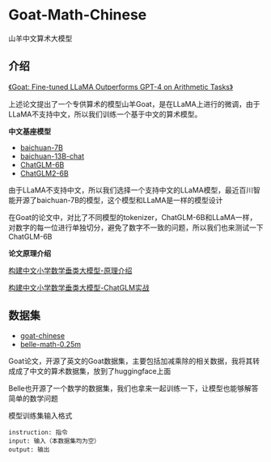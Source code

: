 # Goat-Math-Chinese

山羊中文算术大模型

## 介绍

[《Goat: Fine-tuned LLaMA Outperforms GPT-4 on Arithmetic Tasks》](https://arxiv.org/pdf/2305.14201.pdf)

上述论文提出了一个专供算术的模型山羊Goat，是在LLaMA上进行的微调，由于LLaMA不支持中文，所以我们训练一个基于中文的算术模型。

**中文基座模型**

- [baichuan-7B](https://github.com/baichuan-inc/baichuan-7B)
- [baichuan-13B-chat](https://huggingface.co/baichuan-inc/Baichuan-13B-Chat)
- [ChatGLM-6B](https://github.com/THUDM/ChatGLM-6B)
- [ChatGLM2-6B](https://github.com/THUDM/ChatGLM2-6B)

由于LLaMA不支持中文，所以我们选择一个支持中文的LLaMA模型，最近百川智能开源了baichuan-7B的模型，这个模型和LLaMA是一样的模型设计

在Goat的论文中，对比了不同模型的tokenizer，ChatGLM-6B和LLaMA一样，对数字的每一位进行单独切分，避免了数字不一致的问题，所以我们也来测试一下ChatGLM-6B

**论文原理介绍**

[构建中文小学数学垂类大模型-原理介绍](https://zhuanlan.zhihu.com/p/637999512)

[构建中文小学数学垂类大模型-ChatGLM实战](https://zhuanlan.zhihu.com/p/643492290)


## 数据集

- [goat-chinese](https://huggingface.co/datasets/supinyu/goat-chinese)
- [belle-math-0.25m](https://huggingface.co/datasets/BelleGroup/school_math_0.25M)

Goat论文，开源了英文的Goat数据集，主要包括加减乘除的相关数据，我将其转成成了中文的算术数据集，放到了huggingface上面

Belle也开源了一个数学的数据集，我们也拿来一起训练一下，让模型也能够解答简单的数学问题

模型训练集输入格式

```
instruction: 指令
input: 输入（本数据集均为空）
output: 输出
```
